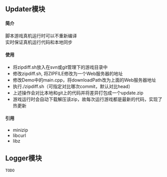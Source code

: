 ## Updater模块

#### 简介
脚本游戏真机运行时可以不重新编译   
实时保证真机运行代码和本地同步  

#### 使用
* 将zipdiff.sh放入在svn或git管理下的游戏目录中
* 修改zipdiff.sh, 将ZIPFILE修改为一个Web服务器的地址
* 修改Demo中的main.cpp，将downloadPath改为上面的Web服务器地址
* 执行./zipdiff.sh（可指定对比哪次commit，默认对比head）
* 上述操作会对比本地和git上的代码并将差异打包成一个update.zip
* 游戏运行时会自动下载解压该zip，故每次运行游戏都是最新的代码，实现了热更新

#### 引用
* minizip
* libcurl
* libz

## Logger模块
	TODO  